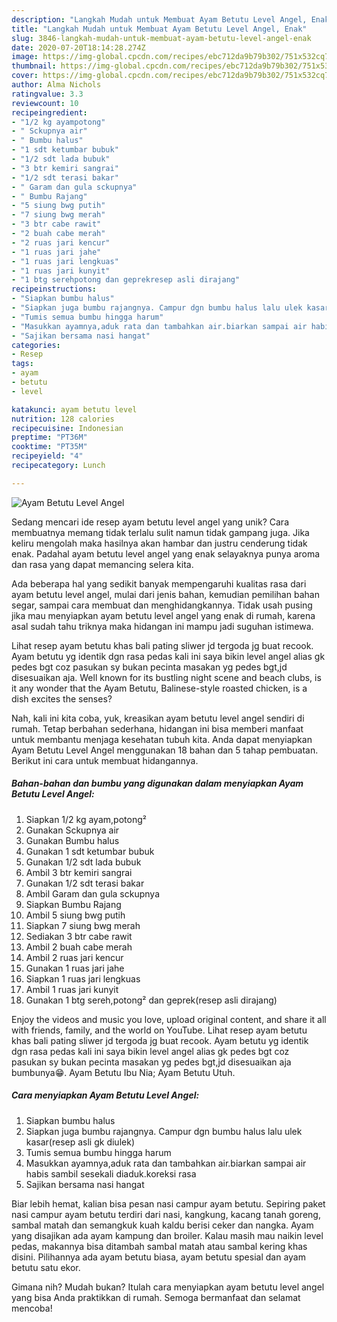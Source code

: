 ```yaml
---
description: "Langkah Mudah untuk Membuat Ayam Betutu Level Angel, Enak"
title: "Langkah Mudah untuk Membuat Ayam Betutu Level Angel, Enak"
slug: 3846-langkah-mudah-untuk-membuat-ayam-betutu-level-angel-enak
date: 2020-07-20T18:14:28.274Z
image: https://img-global.cpcdn.com/recipes/ebc712da9b79b302/751x532cq70/ayam-betutu-level-angel-foto-resep-utama.jpg
thumbnail: https://img-global.cpcdn.com/recipes/ebc712da9b79b302/751x532cq70/ayam-betutu-level-angel-foto-resep-utama.jpg
cover: https://img-global.cpcdn.com/recipes/ebc712da9b79b302/751x532cq70/ayam-betutu-level-angel-foto-resep-utama.jpg
author: Alma Nichols
ratingvalue: 3.3
reviewcount: 10
recipeingredient:
- "1/2 kg ayampotong"
- " Sckupnya air"
- " Bumbu halus"
- "1 sdt ketumbar bubuk"
- "1/2 sdt lada bubuk"
- "3 btr kemiri sangrai"
- "1/2 sdt terasi bakar"
- " Garam dan gula sckupnya"
- " Bumbu Rajang"
- "5 siung bwg putih"
- "7 siung bwg merah"
- "3 btr cabe rawit"
- "2 buah cabe merah"
- "2 ruas jari kencur"
- "1 ruas jari jahe"
- "1 ruas jari lengkuas"
- "1 ruas jari kunyit"
- "1 btg serehpotong dan geprekresep asli dirajang"
recipeinstructions:
- "Siapkan bumbu halus"
- "Siapkan juga bumbu rajangnya. Campur dgn bumbu halus lalu ulek kasar(resep asli gk diulek)"
- "Tumis semua bumbu hingga harum"
- "Masukkan ayamnya,aduk rata dan tambahkan air.biarkan sampai air habis sambil sesekali diaduk.koreksi rasa"
- "Sajikan bersama nasi hangat"
categories:
- Resep
tags:
- ayam
- betutu
- level

katakunci: ayam betutu level 
nutrition: 128 calories
recipecuisine: Indonesian
preptime: "PT36M"
cooktime: "PT35M"
recipeyield: "4"
recipecategory: Lunch

---
```



![Ayam Betutu Level Angel](https://img-global.cpcdn.com/recipes/ebc712da9b79b302/751x532cq70/ayam-betutu-level-angel-foto-resep-utama.jpg)

Sedang mencari ide resep ayam betutu level angel yang unik? Cara membuatnya memang tidak terlalu sulit namun tidak gampang juga. Jika keliru mengolah maka hasilnya akan hambar dan justru cenderung tidak enak. Padahal ayam betutu level angel yang enak selayaknya punya aroma dan rasa yang dapat memancing selera kita.

Ada beberapa hal yang sedikit banyak mempengaruhi kualitas rasa dari ayam betutu level angel, mulai dari jenis bahan, kemudian pemilihan bahan segar, sampai cara membuat dan menghidangkannya. Tidak usah pusing jika mau menyiapkan ayam betutu level angel yang enak di rumah, karena asal sudah tahu triknya maka hidangan ini mampu jadi suguhan istimewa.

Lihat resep ayam betutu khas bali pating sliwer jd tergoda jg buat recook. Ayam betutu yg identik dgn rasa pedas kali ini saya bikin level angel alias gk pedes bgt coz pasukan sy bukan pecinta masakan yg pedes bgt,jd disesuaikan aja. Well known for its bustling night scene and beach clubs, is it any wonder that the Ayam Betutu, Balinese-style roasted chicken, is a dish excites the senses?


Nah, kali ini kita coba, yuk, kreasikan ayam betutu level angel sendiri di rumah. Tetap berbahan sederhana, hidangan ini bisa memberi manfaat untuk membantu menjaga kesehatan tubuh kita. Anda dapat menyiapkan Ayam Betutu Level Angel menggunakan 18 bahan dan 5 tahap pembuatan. Berikut ini cara untuk membuat hidangannya.

<!--inarticleads1-->

##### Bahan-bahan dan bumbu yang digunakan dalam menyiapkan Ayam Betutu Level Angel:

1. Siapkan 1/2 kg ayam,potong²
1. Gunakan  Sckupnya air
1. Gunakan  Bumbu halus
1. Gunakan 1 sdt ketumbar bubuk
1. Gunakan 1/2 sdt lada bubuk
1. Ambil 3 btr kemiri sangrai
1. Gunakan 1/2 sdt terasi bakar
1. Ambil  Garam dan gula sckupnya
1. Siapkan  Bumbu Rajang
1. Ambil 5 siung bwg putih
1. Siapkan 7 siung bwg merah
1. Sediakan 3 btr cabe rawit
1. Ambil 2 buah cabe merah
1. Ambil 2 ruas jari kencur
1. Gunakan 1 ruas jari jahe
1. Siapkan 1 ruas jari lengkuas
1. Ambil 1 ruas jari kunyit
1. Gunakan 1 btg sereh,potong² dan geprek(resep asli dirajang)


Enjoy the videos and music you love, upload original content, and share it all with friends, family, and the world on YouTube. Lihat resep ayam betutu khas bali pating sliwer jd tergoda jg buat recook. Ayam betutu yg identik dgn rasa pedas kali ini saya bikin level angel alias gk pedes bgt coz pasukan sy bukan pecinta masakan yg pedes bgt,jd disesuaikan aja bumbunya😁. Ayam Betutu Ibu Nia; Ayam Betutu Utuh. 

<!--inarticleads2-->

##### Cara menyiapkan Ayam Betutu Level Angel:

1. Siapkan bumbu halus
1. Siapkan juga bumbu rajangnya. Campur dgn bumbu halus lalu ulek kasar(resep asli gk diulek)
1. Tumis semua bumbu hingga harum
1. Masukkan ayamnya,aduk rata dan tambahkan air.biarkan sampai air habis sambil sesekali diaduk.koreksi rasa
1. Sajikan bersama nasi hangat


Biar lebih hemat, kalian bisa pesan nasi campur ayam betutu. Sepiring paket nasi campur ayam betutu terdiri dari nasi, kangkung, kacang tanah goreng, sambal matah dan semangkuk kuah kaldu berisi ceker dan nangka. Ayam yang disajikan ada ayam kampung dan broiler. Kalau masih mau naikin level pedas, makannya bisa ditambah sambal matah atau sambal kering khas disini. Pilihannya ada ayam betutu biasa, ayam betutu spesial dan ayam betutu satu ekor. 

Gimana nih? Mudah bukan? Itulah cara menyiapkan ayam betutu level angel yang bisa Anda praktikkan di rumah. Semoga bermanfaat dan selamat mencoba!
